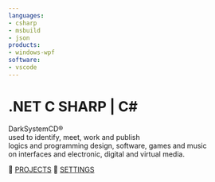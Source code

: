 ```yaml
---
languages:
- csharp
- msbuild
- json
products:
- windows-wpf
software:
- vscode
---
```


# .NET C SHARP | C#
DarkSystemCD®\
used to identify, meet, work and publish\
logics and programming design, software, games and music\
on interfaces and electronic, digital and virtual media.


:file_folder: [PROJECTS](https://github.com/DarkSystemCD/.NET_CSHARP/tree/master/PROJECTS)
:file_folder: [SETTINGS](https://github.com/DarkSystemCD/.NET_CSHARP/tree/master/SETTINGS)
